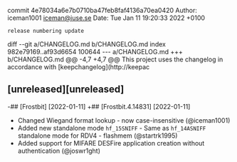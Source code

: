 commit 4e78034a6e7b0710ba47feb8faf4136a70ea0420
Author: iceman1001 <iceman@iuse.se>
Date:   Tue Jan 11 19:20:33 2022 +0100

    release numbering update

diff --git a/CHANGELOG.md b/CHANGELOG.md
index 982e79169..af93d6654 100644
--- a/CHANGELOG.md
+++ b/CHANGELOG.md
@@ -4,7 +4,7 @@ This project uses the changelog in accordance with [keepchangelog](http://keepac
 
 ## [unreleased][unreleased]
 
-## [Frostbit] [2022-01-11]
+## [Frostbit.4.14831] [2022-01-11]
  - Changed Wiegand format lookup - now case-insensitive (@iceman1001)
  - Added new standalone mode `hf_15SNIFF` - Same as `hf_14ASNIFF` standalone mode for RDV4 - flashmem (@startrk1995)
  - Added support for MIFARE DESFire application creation without authentication (@joswr1ght)
